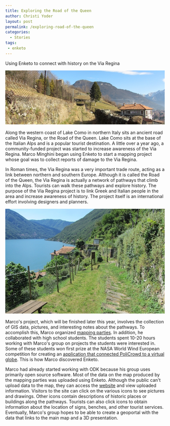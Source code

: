 ```yaml
---
title: Exploring the Road of the Queen
author: Christi Yoder
layout: post
permalink: /exploring-road-of-the-queen
categories:
  - Stories
tags:
 - enketo
---
```


Using Enketo to connect with history on the Via Regina

![Via Regina](../files/2015/04/via-regina2.jpg "Via Regina")

Along the western coast of Lake Como in northern Italy sits an ancient road called Via Regina, or the Road of the Queen. Lake Como sits at the base of the Italian Alps and is a popular tourist destination. A little over a year ago, a community-funded project was started to increase awareness of the Via Regina. Marco Minghini began using Enketo to start a mapping project whose goal was to collect reports of damage to the Via Regina.

In Roman times, the Via Regina was a very important trade route, acting as a link between northern and southern Europe. Although it is called the Road of the Queen, the Via Regina is actually a network of pathways that climb into the Alps. Tourists can walk these pathways and explore history. The purpose of the Via Regina project is to link Greek and Italian people in the area and increase awareness of history. The project itself is an international effort involving designers and planners.

![Via Regina](../files/2015/04/via-regina1.jpg "Via Regina")

Marco's project, which will be finished later this year, involves the collection of GIS data, pictures, and interesting notes about the pathways. To accomplish this, Marco organized [mapping parties](http://viaregina.como.polimi.it/mapparty/). In addition, he collaborated with high school students. The students spent 10-20 hours working with Marco's group on projects the students were interested in. Some of these students won first prize at the NASA World Wind European competition for creating an [application that connected PoliCrowd to a virtual globe](http://geomobile.como.polimi.it/policrowd2.0/). This is how Marco discovered Enketo.

Marco had already started working with ODK because his group uses primarily open source software. Most of the data on the map produced by the mapping parties was uploaded using Enketo. Although the public can't upload data to the map, they can access the [website](http://viaregina.como.polimi.it/mapparty/) and view uploaded information. Visitors to the site can click on the various icons to see pictures and drawings. Other icons contain descriptions of historic places or buildings along the pathways. Tourists can also click icons to obtain information about the location of signs, benches, and other tourist services. Eventually, Marco's group hopes to be able to create a geoportal with the data that links to the main map and a 3D presentation.
